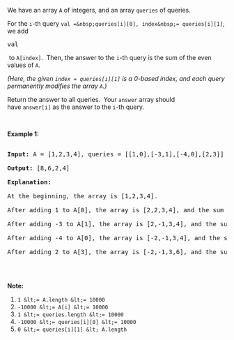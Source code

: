 We have an array `` A `` of integers, and an array `` queries ``&nbsp;of queries.

For the `` i ``-th&nbsp;query `` val =&nbsp;queries[i][0], index&nbsp;= queries[i][1] ``, we add 

<font face="monospace">val</font>

&nbsp;to `` A[index] ``.&nbsp; Then, the answer to the `` i ``-th query is the sum of the even values of `` A ``.

_(Here, the given `` index = queries[i][1] `` is a 0-based index, and each query permanently modifies the array `` A ``.)_

Return the answer to all queries.&nbsp; Your `` answer `` array should have&nbsp;`` answer[i] ``&nbsp;as&nbsp;the answer to the `` i ``-th query.

&nbsp;

__Example 1:__

<pre>
<strong>Input: </strong>A = <span id="example-input-1-1">[1,2,3,4]</span>, queries = <span id="example-input-1-2">[[1,0],[-3,1],[-4,0],[2,3]]</span>
<strong>Output: </strong><span id="example-output-1">[8,6,2,4]</span>
<strong>Explanation: </strong>
At the beginning, the array is [1,2,3,4].
After adding 1 to A[0], the array is [2,2,3,4], and the sum of even values is 2 + 2 + 4 = 8.
After adding -3 to A[1], the array is [2,-1,3,4], and the sum of even values is 2 + 4 = 6.
After adding -4 to A[0], the array is [-2,-1,3,4], and the sum of even values is -2 + 4 = 2.
After adding 2 to A[3], the array is [-2,-1,3,6], and the sum of even values is -2 + 6 = 4.
</pre>

&nbsp;

__Note:__

1.   `` 1 &lt;= A.length &lt;= 10000 ``
2.   `` -10000 &lt;= A[i] &lt;= 10000 ``
3.   `` 1 &lt;= queries.length &lt;= 10000 ``
4.   `` -10000 &lt;= queries[i][0] &lt;= 10000 ``
5.   `` 0 &lt;= queries[i][1] &lt; A.length ``